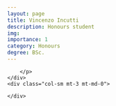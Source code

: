 ```yaml
---
layout: page
title: Vincenzo Incutti
description: Honours student
img: 
importance: 1
category: Honours
degree: BSc.
---
```



<div class="row">
    <div class="col-sm mt-3 mt-md-0">
        <p style="text-align: justify">
        
        </p>
    </div>
    <div class="col-sm mt-3 mt-md-0">
        
    </div>
</div>